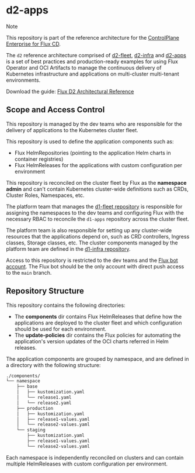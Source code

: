 # d2-apps

> [!NOTE]
> This repository is part of the reference architecture for the
> [ControlPlane Enterprise for Flux CD](https://fluxcd.control-plane.io/).
>
> The `d2` reference architecture comprised of
> [d2-fleet](https://github.com/controlplaneio-fluxcd/d2-fleet),
> [d2-infra](https://github.com/controlplaneio-fluxcd/d2-infra) and
> [d2-apps](https://github.com/controlplaneio-fluxcd/d2-apps)
> is a set of best practices and production-ready examples for using Flux Operator
> and OCI Artifacts to manage the continuous delivery of Kubernetes infrastructure and
> applications on multi-cluster multi-tenant environments.
>
> Download the guide: [Flux D2 Architectural Reference](https://raw.githubusercontent.com/controlplaneio-fluxcd/distribution/main/guides/ControlPlane_Flux_D2_Reference_Architecture_Guide.pdf)

## Scope and Access Control

This repository is managed by the dev teams who are responsible for
the delivery of applications to the Kubernetes cluster fleet.

This repository is used to define the application components such as:

- Flux HelmRepositories (pointing to the application Helm charts in container registries)
- Flux HelmReleases for the applications with custom configuration per environment

This repository is reconciled on the cluster fleet by Flux as the **namespace admin**
and can't contain Kubernetes cluster-wide definitions such as CRDs, Cluster Roles, Namespaces, etc.

The platform team that manages the [d1-fleet repository](https://github.com/controlplaneio-fluxcd/d1-fleet)
is responsible for assigning the namespaces to the dev teams and configuring Flux with the
necessary RBAC to reconcile the `d1-apps` repository across the cluster fleet.

The platform team is also responsible for setting up any cluster-wide resources that the applications
depend on, such as CRD controllers, Ingress classes, Storage classes, etc. The cluster components
managed by the platform team are defined in the
[d1-infra repository](https://github.com/controlplaneio-fluxcd/d1-infra).

Access to this repository is restricted to the dev teams and the
[Flux bot account](https://github.com/controlplaneio-fluxcd/d1-fleet?tab=readme-ov-file#create-a-github-account-for-flux).
The Flux bot should be the only account with direct push access to the `main` branch.

## Repository Structure

This repository contains the following directories:

- The **components** dir contains Flux HelmReleases that define how the applications
  are deployed to the cluster fleet and which configuration should be used for each environment.
- The **update-policies** dir contains the Flux policies for automating the application's
  version updates of the OCI charts referred in Helm releases.

The application components are grouped by namespace, and are defined in a directory with the following structure:

```sh
./components/
└── namespace
    ├── base
    │   ├── kustomization.yaml
    │   └── release1.yaml
    │   └── release2.yaml
    ├── production
    │   ├── kustomization.yaml
    │   ├── release1-values.yaml
    │   └── release2-values.yaml
    └── staging
        ├── kustomization.yaml
        ├── release1-values.yaml
        └── release2-values.yaml
```

Each namespace is independently reconciled on clusters and can
contain multiple HelmReleases with custom configuration per environment.
